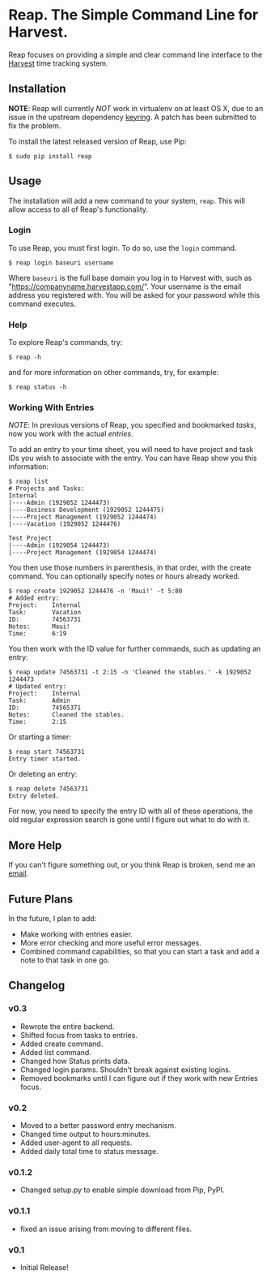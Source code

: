 # Reap. The Simple Command Line for Harvest.

Reap focuses on providing a simple and clear command line interface to the [Harvest](http://www.harvestapp.com) time tracking system.

## Installation

**NOTE**: Reap will currently *NOT* work in virtualenv on at least OS X, due to an issue in the upstream dependency [keyring](http://pypi.python.org/pypi/keyring). A patch has been submitted to fix the problem.

To install the latest released version of Reap, use Pip:

    $ sudo pip install reap

## Usage

The installation will add a new command to your system, `reap`. This will allow access to all of Reap's functionality.

### Login

To use Reap, you must first login. To do so, use the `login` command.

    $ reap login baseuri username

Where `baseuri` is the full base domain you log in to Harvest with, such as "https://companyname.harvestapp.com/". Your username is the email address you registered with. You will be asked for your password while this command executes.

### Help

To explore Reap's commands, try:

    $ reap -h

and for more information on other commands, try, for example:

    $ reap status -h

### Working With Entries

*NOTE*: In previous versions of Reap, you specified and bookmarked _tasks_, now you work with the actual _entries_.

To add an entry to your time sheet, you will need to have project and task IDs you wish to associate with the entry. You can have Reap show you this information:

    $ reap list
    # Projects and Tasks:
    Internal
    |----Admin (1929052 1244473)
    |----Business Development (1929052 1244475)
    |----Project Management (1929052 1244474)
    |----Vacation (1929052 1244476)

    Test Project
    |----Admin (1929054 1244473)
    |----Project Management (1929054 1244474)

You then use those numbers in parenthesis, in that order, with the create command. You can optionally specify notes or hours already worked.

    $ reap create 1929052 1244476 -n 'Maui!' -t 5:80
    # Added entry:
    Project:    Internal
    Task:       Vacation
    ID:         74563731
    Notes:      Maui!
    Time:       6:19

You then work with the ID value for further commands, such as updating an entry:

    $ reap update 74563731 -t 2:15 -n 'Cleaned the stables.' -k 1929052 1244473
    # Updated entry:
    Project:    Internal
    Task:       Admin
    ID:         74565371
    Notes:      Cleaned the stables.
    Time:       2:15

Or starting a timer:

    $ reap start 74563731
    Entry timer started.

Or deleting an entry:

    $ reap delete 74563731
    Entry deleted.

For now, you need to specify the entry ID with all of these operations, the old regular expression search is gone until I figure out what to do with it.

## More Help

If you can't figure something out, or you think Reap is broken, send me an [email](http://www.google.com/recaptcha/mailhide/d?k=01Setbc2JX7fNIQvHb-xyRqA==&c=J27oPGH6BTxbJKfL2FXzDSIGtNL1BzvC4Xt4Jomxcss=).

## Future Plans

In the future, I plan to add:

* Make working with entries easier.
* More error checking and more useful error messages.
* Combined command capabilities, so that you can start a task and add a note to that task in one go.

## Changelog

### v0.3

* Rewrote the entire backend.
* Shifted focus from tasks to entries.
* Added create command.
* Added list command.
* Changed how Status prints data.
* Changed login params. Shouldn't break against existing logins.
* Removed bookmarks until I can figure out if they work with new Entries focus.

### v0.2

* Moved to a better password entry mechanism.
* Changed time output to hours:minutes.
* Added user-agent to all requests.
* Added daily total time to status message.

### v0.1.2

* Changed setup.py to enable simple download from Pip, PyPI.

### v0.1.1

* fixed an issue arising from moving to different files.

### v0.1

* Initial Release!
